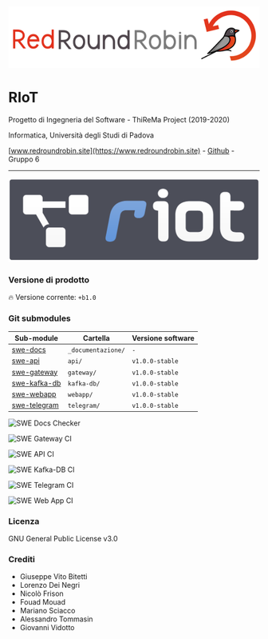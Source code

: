 ![RedRounRobinLogo](./_extra/redroundrobin.png)

# RIoT

Progetto di Ingegneria del Software - ThiReMa Project (2019-2020)

Informatica, Università degli Studi di Padova

[www.redroundrobin.site](https://www.redroundrobin.site) - [Github](https://github.com/RedRoundRobin) - Gruppo 6


---


![Riot Logo](./_extra/riot.png)

### Versione di prodotto

:fire: Versione corrente: `+b1.0`


### Git submodules 


| Sub-module | Cartella | Versione software  |
|---|---|---|
| [swe-docs](http://docs.redroundrobin.site) | `_documentazione/`    | `-`      |
| [swe-api](http://api.redroundrobin.site)   |       `api/`         | `v1.0.0-stable`  |
| [swe-gateway](http://gateway.redroundrobin.site) | `gateway/`     | `v1.0.0-stable`  |
| [swe-kafka-db](http://kafkadb.redroundrobin.site) | `kafka-db/`   | `v1.0.0-stable`  |
| [swe-webapp](http://webapp.redroundrobin.site) |    `webapp/`     | `v1.0.0-stable`  |
| [swe-telegram](http://telegram.redroundrobin.site) | `telegram/`  | `v1.0.0-stable`  |


![SWE Docs Checker](https://github.com/RedRoundRobin/swe-docs/workflows/SWE%20Docs%20Checker/badge.svg)

![SWE Gateway CI](https://github.com/RedRoundRobin/swe-gateway/workflows/SWE%20Gateway%20CI/badge.svg)

![SWE API CI](https://github.com/RedRoundRobin/swe-api/workflows/SWE%20API%20CI/badge.svg)

![SWE Kafka-DB CI](https://github.com/RedRoundRobin/swe-kafka-db/workflows/SWE%20Kafka-DB%20CI/badge.svg)

![SWE Telegram CI](https://github.com/RedRoundRobin/swe-telegram/workflows/SWE%20Telegram%20CI/badge.svg) 

![SWE Web App CI](https://github.com/RedRoundRobin/swe-webapp/workflows/SWE%20Web%20App%20CI/badge.svg)


### Licenza 

GNU General Public License v3.0


### Crediti

- Giuseppe Vito Bitetti
- Lorenzo Dei Negri
- Nicolò Frison
- Fouad Mouad
- Mariano Sciacco
- Alessandro Tommasin
- Giovanni Vidotto
